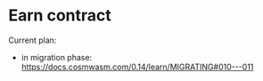 # Earn contract

Current plan:
* in migration phase: https://docs.cosmwasm.com/0.14/learn/MIGRATING#010---011
